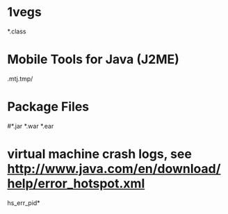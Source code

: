 # 1vegs
*.class
 
# Mobile Tools for Java (J2ME)
.mtj.tmp/
 
# Package Files #
#*.jar
*.war
*.ear
# virtual machine crash logs, see http://www.java.com/en/download/help/error_hotspot.xml
hs_err_pid*
